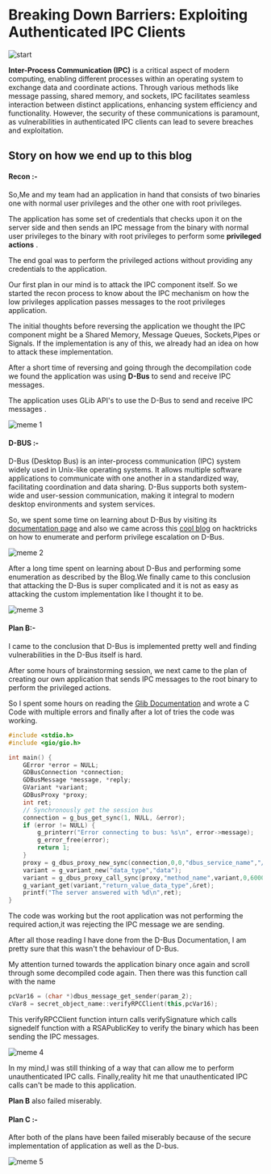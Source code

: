 # Breaking Down Barriers: Exploiting Authenticated IPC Clients

![start](https://github.com/vital-information-resource-under-siege/Hidden/blob/main/Images/start.jpg)

**Inter-Process Communication (IPC)** is a critical aspect of modern computing, enabling different processes within an operating system to exchange data and coordinate actions. Through various methods like message passing, shared memory, and sockets, IPC facilitates seamless interaction between distinct applications, enhancing system efficiency and functionality. However, the security of these communications is paramount, as vulnerabilities in authenticated IPC clients can lead to severe breaches and exploitation. 

## Story on how we end up to this blog

#### Recon :-

So,Me and my team had an application  in hand that consists of two binaries one with normal user privileges and the other one with root privileges.

The application has some set of credentials that checks upon it on the server side and then sends an IPC message from the binary with normal user privileges to the binary with root privileges to perform some **privileged actions** .

The end goal was to perform the privileged actions without providing any credentials to the application. 

Our first plan in our mind is to attack the IPC component itself. So we started the recon process to know about the IPC mechanism on how the low privileges application passes messages to the root privileges application.

The initial thoughts before reversing the application we thought the IPC component might be a Shared Memory, Message Queues, Sockets,Pipes or Signals. If the implementation is any of this, we already had an idea on how to attack these implementation.

After a short time of reversing and going through the decompilation code we found the application was using **D-Bus** to send and receive IPC messages.

The application uses GLib API's to use the D-Bus to send and receive IPC messages .

![meme 1](https://github.com/vital-information-resource-under-siege/Hidden/blob/main/Images/dbus_function.png)

#### D-BUS :-

D-Bus (Desktop Bus) is an inter-process communication (IPC) system widely used in Unix-like operating systems. It allows multiple software applications to communicate with one another in a standardized way, facilitating coordination and data sharing. D-Bus supports both system-wide and user-session communication, making it integral to modern desktop environments and system services.

So, we spent some time on learning about D-Bus by visiting its [documentation page](https://www.freedesktop.org/wiki/Software/dbus) and also we came across this [cool blog](https://book.hacktricks.xyz/linux-hardening/privilege-escalation/d-bus-enumeration-and-command-injection-privilege-escalation) on hacktricks on how to enumerate and perform privilege escalation on D-Bus.

![meme 2](https://github.com/vital-information-resource-under-siege/Hidden/blob/main/Images/dbus.jpg)

After a long time spent on learning about D-Bus and performing some enumeration as described by the Blog.We finally came to this conclusion that attacking the D-Bus is super complicated and it is not as easy as attacking the custom implementation like  I thought it to be.

![meme 3](https://github.com/vital-information-resource-under-siege/Hidden/blob/main/Images/dbus_vs_me.jpg)

#### Plan B:-

I came to the conclusion that D-Bus is implemented pretty well and finding vulnerabilities in the D-Bus itself is hard.

After some hours of brainstorming session, we next came to the plan of creating our own application that sends IPC messages to the root binary to perform the privileged actions.

So I spent some hours on reading the [Glib Documentation](https://docs.gtk.org/glib/) and wrote a C Code with multiple errors and finally after a lot of tries the code was working.

```c
#include <stdio.h>
#include <gio/gio.h>

int main() {
    GError *error = NULL;
    GDBusConnection *connection;
    GDBusMessage *message, *reply;
    GVariant *variant;
    GDBusProxy *proxy;
    int ret;
    // Synchronously get the session bus
    connection = g_bus_get_sync(1, NULL, &error);
    if (error != NULL) {
        g_printerr("Error connecting to bus: %s\n", error->message);
        g_error_free(error);
        return 1;
    }
    proxy = g_dbus_proxy_new_sync(connection,0,0,"dbus_service_name","/object_path","interface_name",0,&error);
    variant = g_variant_new("data_type","data");
    variant = g_dbus_proxy_call_sync(proxy,"method_name",variant,0,60000,0,&error);
    g_variant_get(variant,"return_value_data_type",&ret);
    printf("The server answered with %d\n",ret);
}
```

The code was working but the root application was not performing the required action,it was rejecting the IPC message we are sending.

After all those reading I have done from the D-Bus Documentation, I am pretty sure that this wasn't the behaviour of D-Bus.

My attention turned towards the application binary once again and scroll through some decompiled code again. Then there was this function call with the name 

```c++
pcVar16 = (char *)dbus_message_get_sender(param_2);
cVar8 = secret_object_name::verifyRPCClient(this,pcVar16);
```

This verifyRPCClient function inturn calls verifySignature which calls signedelf function with a RSAPublicKey to verify the binary which has been sending the IPC messages.  

![meme 4](https://github.com/vital-information-resource-under-siege/Hidden/blob/main/Images/plan.jpg)

In my mind,I was still thinking of a way that can allow me to perform unauthenticated IPC calls. Finally,reality hit me that unauthenticated IPC calls can't be made to this application.

**Plan B** also failed miserably.

#### Plan C :-

After both of the plans have been failed miserably because of the secure implementation of application as well as the D-bus.

![meme 5](https://github.com/vital-information-resource-under-siege/Hidden/blob/main/Images/2_vs_1.jpg)

